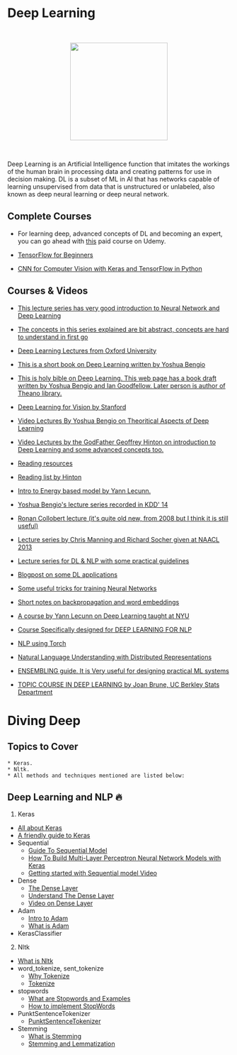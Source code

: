 # Deep Learning
<br>
<p align="center"><img src="https://i.ibb.co/zmzrhYY/https-blogs-images-forbes-com-bernardmarr-files-2018-10-Adobe-Stock-179912599-1-1200x797.jpg" height="220"></p>
<br>

Deep Learning is an Artificial Intelligence function that imitates the workings of the human brain in processing data and creating patterns for use in decision making. DL is a subset of ML in AI that has networks capable of learning unsupervised from data that is unstructured or unlabeled, also known as deep neural learning or deep neural network.

## Complete  Courses

- For learning deep, advanced concepts of DL and becoming an expert, you can go ahead with [this](https://www.udemy.com/course/complete-tensorflow-2-and-keras-deep-learning-bootcamp/?utm_campaign=ROW-FB-DRT-Visitor-Evergreen-IN-Smartly-EN-IND_._ci__._sl_IND_._vi__._sd_All_._la_EN_._&utm_content=_._pd_2373842_._&utm_medium=udemyads&utm_source=facebook&utm_term=_._ag_in_3_day_visitors_._ad_6202619827888_._) paid course on Udemy.

- [TensorFlow for Beginners](https://www.eduonix.com/tensorflow-for-beginners)
- [CNN for Computer Vision with Keras and TensorFlow in Python](https://www.eduonix.com/cnn-for-computer-vision-with-keras-and-tensorflow-in-python)

## Courses & Videos

- [This lecture series has very good introduction to Neural Network and Deep Learning](https://www.youtube.com/playlist?list=PL6Xpj9I5qXYEcOhn7TqghAJ6NAPrNmUBH)

- [The concepts in this series explained are bit abstract, concepts are hard to understand in first go](https://www.coursera.org/course/neuralnets )

- [Deep Learning Lectures from Oxford University](https://www.youtube.com/playlist?list=PLE6Wd9FR--EfW8dtjAuPoTuPcqmOV53Fu)

- [This is a short book on Deep Learning written by Yoshua Bengio](https://www.iro.umontreal.ca/~lisa/pointeurs/TR1312.pdf)

- [This is holy bible on Deep Learning. This web page has a book draft written by Yoshua Bengio and Ian Goodfellow. Later person is author of Theano library.](http://www.deeplearningbook.org/ )

- [Deep Learning for Vision by Stanford](http://cs231n.stanford.edu/)

- [Video Lectures By Yoshua Bengio on Theoritical Aspects of Deep Learning](http://videolectures.net/yoshua_bengio/ )

- [Video Lectures by the GodFather Geoffrey Hinton on	introduction to Deep Learning and some advanced concepts too.](http://videolectures.net/geoffrey_e_hinton/ )

- [Reading resources](http://deeplearning.net/reading-list/)

- [Reading list by Hinton](http://www.cs.toronto.edu/~hinton/csc2515/deeprefs.html)

- [Intro to Energy based model by Yann Lecunn.](http://videolectures.net/mlss05us_lecun_ebmli/ )

- [Yoshua Bengio's lecture series recorded in KDD' 14]( http://videolectures.net/kdd2014_bengio_deep_learning/?q=ICLR#)

- [Ronan Collobert lecture (it's quite old new, from 2008 but I think it is still useful)](http://videolectures.net/nips09_collobert_weston_dlnl/[)

- [Lecture series by Chris Manning and Richard Socher given at NAACL 2013](https://www.youtube.com/watch?v=eixGKz0Asr8)

- [Lecture series for DL & NLP with some practical guidelines](https://www.youtube.com/watch?v=AmG4jzmBZ88)

- [Blogpost on some DL applications](https://blog.wtf.sg/2014/08/24/nlp-with-neural-networks/ )

- [Some useful tricks for training Neural Networks](http://lamda.nju.edu.cn/weixs/project/CNNTricks/CNNTricks.html)

- [Short notes on backpropagation and word embeddings](http://cs224d.stanford.edu/lectures/CS224d-Lecture11.pdf)

- [A course by Yann Lecunn on Deep Learning taught at NYU](http://cilvr.nyu.edu/doku.php?id=courses:deeplearning2014:start)

- [Course Specifically designed for DEEP LEARNING FOR NLP](http://cs224d.stanford.edu/)

- [NLP using Torch](https://devblogs.nvidia.com/parallelforall/understanding-natural-language-deep-neural-networks-using-torch/#.VPYhS2vB09E.reddit)

- [Natural Language Understanding with Distributed Representations](http://www.kyunghyuncho.me/home/courses/ds-ga-3001-fall-2015 )

- [ENSEMBLING guide. It is Very useful for designing practical ML systems](http://mlwave.com/kaggle-ensembling-guide/ )

- [TOPIC COURSE IN DEEP LEARNING by Joan Brune, UC Berkley Stats Department](http://joanbruna.github.io/stat212b/)


# Diving Deep

## Topics to Cover
```
* Keras.
* Nltk.
* All methods and techniques mentioned are listed below:
```

## Deep Learning and NLP :fire:
1) Keras
  - [All about Keras](https://www.guru99.com/keras-tutorial.html)
  - [A friendly guide to Keras](https://victorzhou.com/blog/keras-neural-network-tutorial/)
  - Sequential
     - [Guide To Sequential Model](https://keras.io/getting-started/sequential-model-guide/)
     - [How To Build Multi-Layer Perceptron Neural Network Models with Keras](https://machinelearningmastery.com/build-multi-layer-perceptron-neural-network-models-keras/)
     - [Getting started with Sequential model Video](https://www.youtube.com/watch?v=VGCHcgmZu24)
  - Dense
      - [The Dense Layer](https://keras.io/layers/core/)
      - [Understand The Dense Layer](http://hunterheidenreich.com/blog/understanding_keras_dense_layers/)
      - [Video on Dense Layer](https://www.youtube.com/watch?v=oXMEeGrAuk0)
  - Adam
      - [Intro to Adam](https://machinelearningmastery.com/adam-optimization-algorithm-for-deep-learning/)
      - [What is Adam](https://towardsdatascience.com/adam-latest-trends-in-deep-learning-optimization-6be9a291375c)
  - KerasClassifier

2) Nltk
  - [What is Nltk](https://www.nltk.org/)
  - word_tokenize, sent_tokenize
      - [Why Tokenize](https://uclmr.github.io/stat-nlp-book-scala/01_tasks/00_tokenization.html)
      - [Tokenize](https://pythonspot.com/tokenizing-words-and-sentences-with-nltk/)
  - stopwords
      - [What are Stopwords and Examples](https://www.tutorialspoint.com/python/python_remove_stopwords.htm)
      - [How to implement StopWords](https://pythonspot.com/nltk-stop-words/)
  - PunktSentenceTokenizer
      - [PunktSentenceTokenizer](https://pythonprogramming.net/part-of-speech-tagging-nltk-tutorial/)
  - Stemming
      - [What is Stemming](https://searchenterpriseai.techtarget.com/definition/stemming)
      - [Stemming and Lemmatization](https://towardsdatascience.com/stemming-lemmatization-what-ba782b7c0bd8)
